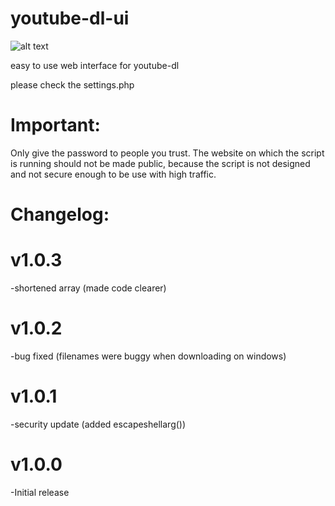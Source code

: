 # youtube-dl-ui
![alt text](https://rafgamer.pw/img/h8Ivj.png)

easy to use web interface for youtube-dl

please check the settings.php


Important:
===============
Only give the password to people you trust.
The website on which the script is running should not be made public, because the script is not designed and not secure enough to be use with high traffic.


Changelog:
===============

v1.0.3
===============
-shortened array (made code clearer)

v1.0.2
===============
-bug fixed (filenames were buggy when downloading on windows)

v1.0.1
===============
-security update (added escapeshellarg())

v1.0.0
===============
-Initial release
